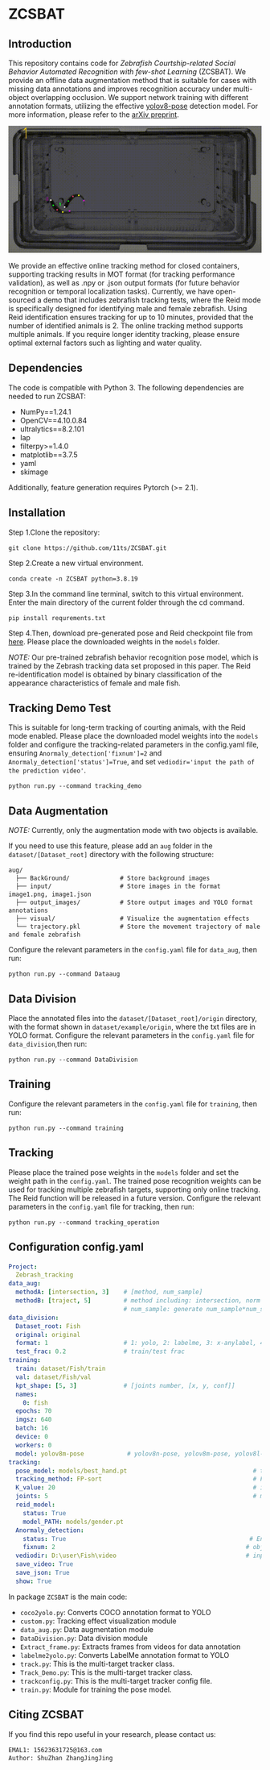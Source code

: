 # ZCSBAT

## Introduction

This repository contains code for *Zebrafish Courtship-related Social Behavior Automated Recognition with few-shot Learning* (ZCSBAT).
We provide an offline data augmentation method that is suitable for cases with missing data annotations and improves recognition accuracy under multi-object overlapping occlusion.
We support network training with different annotation formats, utilizing the effective [yolov8-pose](https://docs.ultralytics.com/) detection model. For more information, please refer to the [arXiv preprint](https://arxiv.org/abs/2305.09972).

![image](assests/1min.gif)

We provide an effective online tracking method for closed containers, supporting tracking results in MOT format (for tracking performance validation), as well as .npy or .json output formats (for future behavior recognition or temporal localization tasks).
Currently, we have open-sourced a demo that includes zebrafish tracking tests, where the Reid mode is specifically designed for identifying male and female zebrafish. Using Reid identification ensures tracking for up to 10 minutes, provided that the number of identified animals is 2. The online tracking method supports multiple animals. If you require longer identity tracking, please ensure optimal external factors such as lighting and water quality.

## Dependencies

The code is compatible with Python 3. The following dependencies are
needed to run ZCSBAT:

* NumPy==1.24.1
* OpenCV==4.10.0.84
* ultralytics==8.2.101
* lap
* filterpy>=1.4.0
* matplotlib==3.7.5
* yaml
* skimage


Additionally, feature generation requires Pytorch (>= 2.1).

## Installation
Step 1.Clone the repository:
```
git clone https://github.com/11ts/ZCSBAT.git
```
Step 2.Create a new virtual environment.

```
conda create -n ZCSBAT python=3.8.19
```
Step 3.In the command line terminal, switch to this virtual environment. Enter the main directory of the current folder through the cd command.

```
pip install requrements.txt
```
Step 4.Then, download pre-generated pose and Reid checkpoint file from
[here](https://drive.google.com/drive/folders/16O9u-7Wt1zebxYDLn3XYZrAiKEgyarqo?usp=drive_link ).
Please place the downloaded weights in the `models` folder.

*NOTE:* Our pre-trained zebrafish behavior recognition pose model, 
which is trained by the Zebrash tracking data set proposed in this paper. The Reid re-identification 
model is obtained by binary classification of the appearance characteristics of female and male fish.

## Tracking Demo Test

This is suitable for long-term tracking of courting animals, with the Reid mode enabled. Please place 
the downloaded model weights into the `models` folder and configure the tracking-related parameters in 
the config.yaml file, ensuring `Anormaly_detection['fixnum']=2` and `Anormaly_detection['status']=True`, 
and set `vediodir='input the path of the prediction video'`.
```
python run.py --command tracking_demo
```

## Data Augmentation
*NOTE:*  Currently, only the augmentation mode with two objects is available.

If you need to use this feature, please add an `aug` folder in the `dataset/[Dataset_root]` 
directory with the following structure:
```
aug/
  ├── BackGround/              # Store background images
  ├── input/                   # Store images in the format image1.png, image1.json
  ├── output_images/           # Store output images and YOLO format annotations
  ├── visual/                  # Visualize the augmentation effects
  └── trajectory.pkl           # Store the movement trajectory of male and female zebrafish
```
Configure the relevant parameters in the `config.yaml` file for `data_aug`, then run:
```
python run.py --command Dataaug
```
## Data Division
Place the annotated files into the `dataset/[Dataset_root]/origin` directory, with the format 
shown in `dataset/example/origin`, where the txt files are in YOLO format. Configure the relevant parameters in the `config.yaml` file 
for `data_division`,then run:
```
python run.py --command DataDivision
```
## Training
Configure the relevant parameters in the `config.yaml` file for `training`, then run:
```
python run.py --command training
```
## Tracking
Please place the trained pose weights in the `models` folder and set the weight path in the `config.yaml`. 
The trained pose recognition weights can be used for tracking multiple zebrafish targets, 
supporting only online tracking. The Reid function will be released in a future version. 
Configure the relevant parameters in the `config.yaml` file for tracking, then run:
```
python run.py --command tracking_operation
```
## Configuration config.yaml

```yaml
Project:
  Zebrash_tracking
data_aug:
  methodA: [intersection, 3]    # [method, num_sample]  
  methodB: [traject, 5]         # method including: intersection, norm / traject
                                # num_sample: generate num_sample*num_sample images by one image / numbers of trajectory per image
data_division:
  Dataset_root: Fish
  original: original
  format: 1                     # 1: yolo, 2: labelme, 3: x-anylabel, 4: coco
  test_frac: 0.2                # train/test frac
training:
  train: dataset/Fish/train 
  val: dataset/Fish/val
  kpt_shape: [5, 3]             # [joints number, [x, y, conf]]
  names:
    0: fish
  epochs: 70
  imgsz: 640
  batch: 16
  device: 0
  workers: 0
  model: yolov8m-pose            # yolov8n-pose, yolov8m-pose, yolov8l-pose
tracking:
  pose_model: models/best_hand.pt                                   # tracking_demo using anormalydect-reid-fpsort method
  tracking_method: FP-sort                                          # FP-sort, P-sort, FP-delta-sort  
  K_value: 20                                                       # if using FP-delta-sort, set value K from 0~150 for better tracking performance
  joints: 5                                                         # model input joint number
  reid_model: 
    status: True
    model_PATH: models/gender.pt
  Anormaly_detection: 
    status: True                                                   # Ensure only two target objects in the video
    fixnum: 2                                                     # object nums   
  vediodir: D:\user\Fish\video                                    # input predict video file path
  save_video: True
  save_json: True
  show: True
```
In package `ZCSBAT` is the main code:

* `coco2yolo.py`: Converts COCO annotation format to YOLO
* `custom.py`: Tracking effect visualization module
* `data_aug.py`: Data augmentation module
* `DataDivision.py`: Data division module
* `Extract_frame.py`:  Extracts frames from videos for data annotation
* `labelme2yolo.py`: Converts LabelMe annotation format to YOLO
* `track.py`: This is the multi-target tracker class.
* `Track_Demo.py`: This is the multi-target tracker class.
* `trackconfig.py`: This is the multi-target tracker config file.
* `train.py`: Module for training the pose model.



## Citing ZCSBAT

If you find this repo useful in your research, please contact us:

    EMAL1: 15623631725@163.com
    Author: ShuZhan ZhangJingJing
